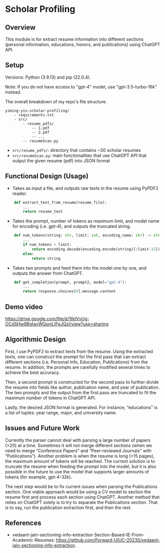 # Scholar Profiling

## Overview

This module is for extract resume information into different sections (personal information, educations, honors, and publications) using ChatGPT API.

## Setup

Versions: Python (3.9.13) and pip (22.0.4).

Note: If you do not have access to "gpt-4" model, use "gpt-3.5-turbo-16k" instead.

The overall breakdown of my repo's file structure.

```
yiming-yin-scholar-profiling/  
    - requirements.txt  
    - src/  
        - resume_pdfs/  
            -- 1.pdf  
            -- 2.pdf  
            -- ...  
        -- resumeScan.py  
```

* `src/resume_pdfs/`: directory that contains ~30 scholar resumes
* `src/resumeScan.py`: main functionalities that use ChatGPT API that output the given resume (pdf) into JSON format

## Functional Design (Usage)

* Takes as input a file, and outputs raw texts in the resume using PyPDF2 reader.
```python
    def extract_text_from_resume(resume_file):
        ... 
        return resume_text
```

* Takes the prompt, number of tokens as maximum limit, and model name for encoding (i.e. gpt-4), and outputs the truncated string.
```python
    def num_tokens(string: str, limit: int, encoding_name: str) -> str:
        ...
        if num_tokens > limit:
            return encoding.decode(encoding.encode(string)[:limit-32])
        else:
            return string
```

* Takes two prompts and feed them into the model one by one, and outputs the answer from ChatGPT.
```python
    def get_completion(prompt, prompt2, model="gpt-4"):
        ...
        return response.choices[0].message.content
```

## Demo video

https://drive.google.com/file/d/1tktVvUg-OCdSHw9BgtavWQsmLIFeJQzI/view?usp=sharing

## Algorithmic Design 

First, I use PyPDF2 to extract texts from the resume. Using the extracted texts, one can construct the prompt for the first pass that can extract different sections (i.e. Personal Info, Education, Publications) from the resume. In addition, the prompts are carefully modified several times to achieve the best accuracy. 

Then, a second prompt is constructed for the second pass to further divide the resume into fields like author, publication name, and year of publication. The two prompts and the output from the first pass are truncated to fit the maximum number of tokens in ChatGPT API. 

Lastly, the desired JSON format is generated. For instance, “educations” is a list of tuples: year range, major, and university name.

## Issues and Future Work

Currently the parser cannot deal with parsing a large number of papers (>20) at a time. Sometimes it will not merge different sections (when we need to merge “Conference Papers” and “Peer-reviewed Journals” with “Publications”). Another problem is when the resume is long (>15 pages), the maximum amount of tokens will be reached. The current solution is to truncate the resume when feeding the prompt into the model, but it is also possible in the future to use the model that supports larger amounts of tokens (for example, gpt-4-32k).

The next step would be to fix current issues when parsing the Publications section. One viable approach would be using a CV model to section the resume first and process each section using ChatGPT. Another method that relies on ChatGPT solely is to try to separate the Publications section. That is to say, run the publication extraction first, and then the rest.

## References 
* vedaant-jain-sectioning-info-extraction Section-Based-IE-From-Academic-Resumes: https://github.com/Forward-UIUC-2023S/vedaant-jain-sectioning-info-extraction.